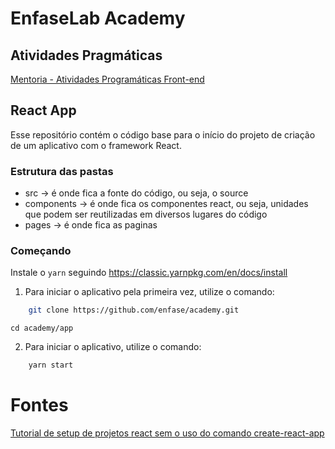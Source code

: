 # EnfaseLab Academy

## Atividades Pragmáticas
[Mentoria - Atividades Programáticas Front-end](https://www.notion.so/Mentoria-Atividades-Program-ticas-Front-end-4eb13d8301a84f0da5c8d274f404ca9c)

## React App

Esse repositório contém o código base para o início do projeto de criação de um aplicativo com o framework React.

### Estrutura das pastas
- src -> é onde fica a fonte do código, ou seja, o source
- components -> é onde fica os componentes react, ou seja, unidades que podem ser reutilizadas em diversos lugares do código
- pages -> é onde fica as paginas

### Começando
Instale o `yarn` seguindo https://classic.yarnpkg.com/en/docs/install

1.  Para iniciar o aplicativo pela primeira vez, utilize o comando:

```bash
    git clone https://github.com/enfase/academy.git
```
```
cd academy/app 
```

2.  Para iniciar o aplicativo, utilize o comando:

```bash
    yarn start
```

# Fontes

[Tutorial de setup de projetos react sem o uso do comando create-react-app](https://medium.com/javascript-in-plain-english/to-beginners-moving-away-from-create-react-app-f597413181e)
